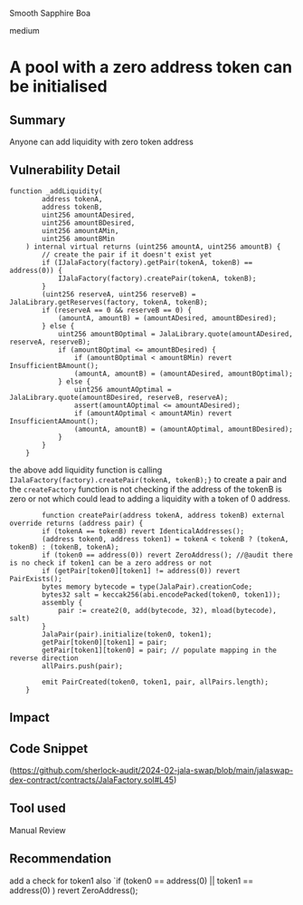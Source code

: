 Smooth Sapphire Boa

medium

# A pool with a zero address token can be initialised

## Summary
Anyone can add liquidity with zero token address
## Vulnerability Detail
```solidity
function _addLiquidity(
        address tokenA,
        address tokenB,
        uint256 amountADesired,
        uint256 amountBDesired,
        uint256 amountAMin,
        uint256 amountBMin
    ) internal virtual returns (uint256 amountA, uint256 amountB) {
        // create the pair if it doesn't exist yet
        if (IJalaFactory(factory).getPair(tokenA, tokenB) == address(0)) {
            IJalaFactory(factory).createPair(tokenA, tokenB);
        }
        (uint256 reserveA, uint256 reserveB) = JalaLibrary.getReserves(factory, tokenA, tokenB);
        if (reserveA == 0 && reserveB == 0) {
            (amountA, amountB) = (amountADesired, amountBDesired);
        } else {
            uint256 amountBOptimal = JalaLibrary.quote(amountADesired, reserveA, reserveB);
            if (amountBOptimal <= amountBDesired) {
                if (amountBOptimal < amountBMin) revert InsufficientBAmount();
                (amountA, amountB) = (amountADesired, amountBOptimal);
            } else {
                uint256 amountAOptimal = JalaLibrary.quote(amountBDesired, reserveB, reserveA);
                assert(amountAOptimal <= amountADesired);
                if (amountAOptimal < amountAMin) revert InsufficientAAmount();
                (amountA, amountB) = (amountAOptimal, amountBDesired);
            }
        }
    }
``` 
the above add liquidity function is calling ` IJalaFactory(factory).createPair(tokenA, tokenB);}` 
to create a pair and the `createFactory` function is not checking if the address of the tokenB is zero
or not which could lead to adding a liquidity with a token of 0 address.
        
```solidity
        function createPair(address tokenA, address tokenB) external override returns (address pair) {
        if (tokenA == tokenB) revert IdenticalAddresses();
        (address token0, address token1) = tokenA < tokenB ? (tokenA, tokenB) : (tokenB, tokenA);
        if (token0 == address(0)) revert ZeroAddress(); //@audit there is no check if token1 can be a zero address or not
        if (getPair[token0][token1] != address(0)) revert PairExists();
        bytes memory bytecode = type(JalaPair).creationCode;
        bytes32 salt = keccak256(abi.encodePacked(token0, token1));
        assembly {
            pair := create2(0, add(bytecode, 32), mload(bytecode), salt)
        }
        JalaPair(pair).initialize(token0, token1);
        getPair[token0][token1] = pair;
        getPair[token1][token0] = pair; // populate mapping in the reverse direction
        allPairs.push(pair);

        emit PairCreated(token0, token1, pair, allPairs.length);
    }
```
## Impact

## Code Snippet
(https://github.com/sherlock-audit/2024-02-jala-swap/blob/main/jalaswap-dex-contract/contracts/JalaFactory.sol#L45)
## Tool used

Manual Review

## Recommendation
  add a check for token1 also `if (token0 == address(0) || token1 == address(0) ) revert ZeroAddress();